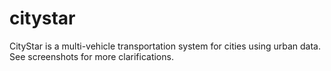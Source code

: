 # citystar
CityStar is a multi-vehicle transportation system for cities using urban data.
See screenshots for more clarifications.
